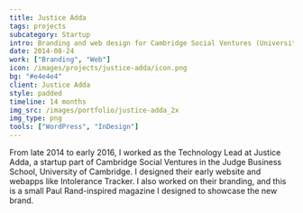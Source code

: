 ```yaml
---
title: Justice Adda
tags: projects
subcategory: Startup
intro: Branding and web design for Cambridge Social Ventures (University of Cambridge) startup trying to break barriers in justice.
date: 2014-08-24
work: ["Branding", "Web"]
icon: /images/projects/justice-adda/icon.png
bg: "#e4e4e4"
client: Justice Adda
style: padded
timeline: 14 months
img_src: /images/portfolio/justice-adda_2x
img_type: png
tools: ["WordPress", "InDesign"]
---
```


From late 2014 to early 2016, I worked as the Technology Lead at Justice Adda, a startup part of Cambridge Social Ventures in the Judge Business School, University of Cambridge. I designed their early website and webapps like Intolerance Tracker. I also worked on their branding, and this is a small Paul Rand-inspired magazine I designed to showcase the new brand.

<div class="two-images shadow">
  <div><img alt="" src="/images/projects/justice-adda/0001.jpg"></div>
  <div><img alt="" src="/images/projects/justice-adda/0002.jpg"></div>
</div>
<div class="two-images shadow">
  <div><img alt="" src="/images/projects/justice-adda/0003.jpg"></div>
  <div><img alt="" src="/images/projects/justice-adda/0004.jpg"></div>
</div>
<div class="two-images shadow">
  <div><img alt="" src="/images/projects/justice-adda/0005.jpg"></div>
  <div><img alt="" src="/images/projects/justice-adda/0006.jpg"></div>
</div>
<div class="two-images shadow">
  <div><img alt="" src="/images/projects/justice-adda/0007.jpg"></div>
  <div><img alt="" src="/images/projects/justice-adda/0008.jpg"></div>
</div>
<div class="two-images shadow">
  <div><img alt="" src="/images/projects/justice-adda/0009.jpg"></div>
  <div><img alt="" src="/images/projects/justice-adda/0010.jpg"></div>
</div>
<div class="two-images shadow">
  <div><img alt="" src="/images/projects/justice-adda/0011.jpg"></div>
  <div><img alt="" src="/images/projects/justice-adda/0012.jpg"></div>
</div>
<div class="two-images shadow">
  <div><img alt="" src="/images/projects/justice-adda/0013.jpg"></div>
  <div><img alt="" src="/images/projects/justice-adda/0014.jpg"></div>
</div>
<div class="two-images shadow">
  <div><img alt="" src="/images/projects/justice-adda/0015.jpg"></div>
  <div><img alt="" src="/images/projects/justice-adda/0016.jpg"></div>
</div>
<div class="two-images shadow">
  <div><img alt="" src="/images/projects/justice-adda/0017.jpg"></div>
  <div><img alt="" src="/images/projects/justice-adda/0018.jpg"></div>
</div>